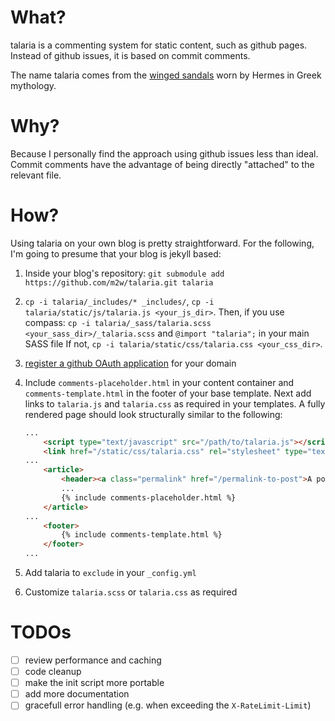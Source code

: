 # What?

talaria is a commenting system for static content, such as github pages. Instead of github issues, it is based on commit comments.

The name talaria comes from the [winged sandals](http://en.wikipedia.org/wiki/Talaria) worn by Hermes in Greek mythology.

# Why?

Because I personally find the approach using github issues less than ideal. Commit comments have the advantage of being directly "attached" to the relevant file.

# How?

Using talaria on your own blog is pretty straightforward. For the following, I'm going to presume that your blog is jekyll based:

1. Inside your blog's repository: `git submodule add https://github.com/m2w/talaria.git talaria`

2. `cp -i talaria/_includes/* _includes/`, `cp -i talaria/static/js/talaria.js <your_js_dir>`.
    Then, if you use compass: `cp -i talaria/_sass/talaria.scss <your_sass_dir>/_talaria.scss` and `@import "talaria";` in your main SASS file
    If not, `cp -i talaria/static/css/talaria.css <your_css_dir>`.

3. [register a github OAuth application](https://github.com/settings/applications/new) for your domain

4. Include `comments-placeholder.html` in your content container and `comments-template.html` in the footer of your base template. Next add links to `talaria.js` and `talaria.css` as required in your templates. A fully rendered page should look structurally similar to the following:
    ```html
    ...
        <script type="text/javascript" src="/path/to/talaria.js"></script>
        <link href="/static/css/talaria.css" rel="stylesheet" type="text/css" />
    ...
        <article>
            <header><a class="permalink" href="/permalink-to-post">A post</a></header>
            ...
            {% include comments-placeholder.html %}
        </article>
    ...
        <footer>
            {% include comments-template.html %}
        </footer>
    ...
    ```

5. Add talaria to `exclude` in your `_config.yml`

6. Customize `talaria.scss` or `talaria.css` as required

# TODOs

- [ ] review performance and caching
- [ ] code cleanup
- [ ] make the init script more portable
- [ ] add more documentation
- [ ] gracefull error handling (e.g. when exceeding the `X-RateLimit-Limit`)
